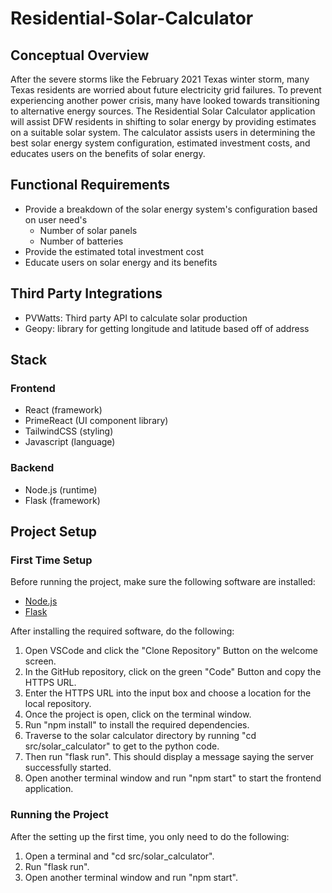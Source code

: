 # Residential-Solar-Calculator

## Conceptual Overview
After the severe storms like the February 2021 Texas winter storm, many Texas residents are worried about future electricity grid failures. To prevent experiencing another power crisis, many have looked towards transitioning to alternative energy sources. The Residential Solar Calculator application will assist DFW residents in shifting to solar energy by providing estimates on a suitable solar system. The calculator assists users in determining the best solar energy system configuration, estimated investment costs, and educates users on the benefits of solar energy.

## Functional Requirements
- Provide a breakdown of the solar energy system's configuration based on user need's 
    - Number of solar panels
    - Number of batteries
- Provide the estimated total investment cost
- Educate users on solar energy and its benefits

## Third Party Integrations
- PVWatts: Third party API to calculate solar production
- Geopy: library for getting longitude and latitude based off of address

## Stack

### Frontend
- React (framework)
- PrimeReact (UI component library)
- TailwindCSS (styling)
- Javascript (language)

### Backend
- Node.js (runtime)
- Flask (framework)

## Project Setup

### First Time Setup

Before running the project, make sure the following software are installed:
- [Node.js](https://nodejs.org/en/download/package-manager)
- [Flask](https://flask.palletsprojects.com/en/stable/installation/)  

After installing the required software, do the following:

1. Open VSCode and click the "Clone Repository" Button on the welcome screen.
2. In the GitHub repository, click on the green "Code" Button and copy the HTTPS URL.
3. Enter the HTTPS URL into the input box and choose a location for the local repository.
4. Once the project is open, click on the terminal window.
5. Run "npm install" to install the required dependencies.
6. Traverse to the solar calculator directory by running "cd src/solar_calculator" to get to the python code.
7. Then run "flask run". This should display a message saying the server successfully started.
8. Open another terminal window and run "npm start" to start the frontend application.

### Running the Project

After the setting up the first time, you only need to do the following:

1. Open a terminal and "cd src/solar_calculator".
2. Run "flask run".
3. Open another terminal window and run "npm start".